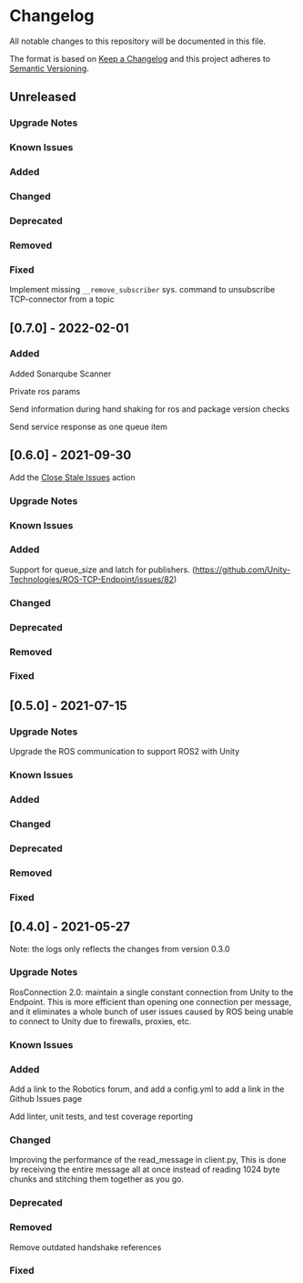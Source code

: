 # Changelog

All notable changes to this repository will be documented in this file.

The format is based on [Keep a Changelog](http://keepachangelog.com/en/1.0.0/) and this project adheres to [Semantic Versioning](http://semver.org/spec/v2.0.0.html).

## Unreleased

### Upgrade Notes

### Known Issues

### Added

### Changed

### Deprecated

### Removed

### Fixed

Implement missing `__remove_subscriber` sys. command to unsubscribe TCP-connector from a topic

## [0.7.0] - 2022-02-01

### Added

Added Sonarqube Scanner

Private ros params

Send information during hand shaking for ros and package version checks

Send service response as one queue item


## [0.6.0] - 2021-09-30

Add the [Close Stale Issues](https://github.com/marketplace/actions/close-stale-issues) action

### Upgrade Notes

### Known Issues

### Added

Support for queue_size and latch for publishers. (https://github.com/Unity-Technologies/ROS-TCP-Endpoint/issues/82)

### Changed

### Deprecated

### Removed

### Fixed

## [0.5.0] - 2021-07-15

### Upgrade Notes

Upgrade the ROS communication to support ROS2 with Unity

### Known Issues

### Added

### Changed

### Deprecated

### Removed

### Fixed

## [0.4.0] - 2021-05-27

Note: the logs only reflects the changes from version 0.3.0

### Upgrade Notes

RosConnection 2.0: maintain a single constant connection from Unity to the Endpoint. This is more efficient than opening one connection per message, and it eliminates a whole bunch of user issues caused by ROS being unable to connect to Unity due to firewalls, proxies, etc.

### Known Issues

### Added

Add a link to the Robotics forum, and add a config.yml to add a link in the Github Issues page

Add linter, unit tests, and test coverage reporting

### Changed

Improving the performance of the read_message in client.py, This is done by receiving the entire message all at once instead of reading 1024 byte chunks and stitching them together as you go.

### Deprecated

### Removed

Remove outdated handshake references

### Fixed